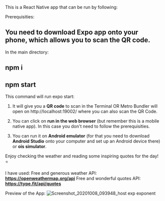 This is a React Native app that can be run by following:

Prerequisities:
## You need to download Expo app onto your phone, which allows you to scan the QR code. 

In the main directory:

## npm i
## npm start

This command will run expo start:

1. It will give you a **QR code** to scan in the Terminal OR Metro Bundler will open on http://localhost:19002/ where you can also scan the QR Code.

2. You can click on **run in the web browser** (but remember this is a mobile native app). 
In this case you don't need to follow the prerequisities. 

3. You can run it on **Android emulator** (for that you need to download **Android Studio** onto your computer and set up an Android device there) or **ois simulator**.

Enjoy checking the weather and reading some inspiring quotes for the day! ⭐️

I have used: 
Free and generous weather API: **https://openweathermap.org/api** 
Free and wonderful quotes API: **https://type.fit/api/quotes**

Preview of the App: 
![Screenshot_20201008_093948_host exp exponent](https://user-images.githubusercontent.com/35815182/95452683-edc10c80-0969-11eb-8fd3-7447220d85ba.jpg)
